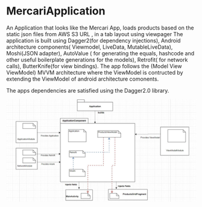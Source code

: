 # MercariApplication
An Application that looks like the Mercari App, loads products based on the static json files from AWS S3 URL , in a tab layout using viewpager
The application is built using Dagger2(for dependency injections), Android architecture components( Viewmodel, LiveData, MutableLiveData), Moshi(JSON adapter), AutoValue ( for generating the equals, hashcode and other useful boilerplate generations for the models), Retrofit( for network calls), ButterKnife(for view bindings).
The app follows the (Model View ViewModel) MVVM architecture where the ViewModel is contructed by extending the ViewModel of android architecture comonents.

The apps dependencies are satisfied using the Dagger2.0 library.

![Dagger2 dependency diagram](./doc-img/Dagger2.JPG)
